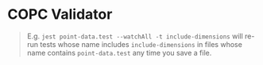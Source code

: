 # COPC Validator

> E.g. `jest point-data.test --watchAll -t include-dimensions` will re-run tests whose name includes `include-dimensions` in files whose name contains `point-data.test` any time you save a file.
